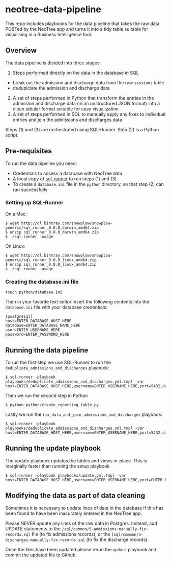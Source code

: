 # neotree-data-pipeline

This repo includes playbooks for the data pipeline that takes the raw data POSTed by the NeoTree app and turns it into a tidy table suitable for visualising in a Business Intelligence tool.

## Overview

The data pipeline is divided into three stages:

1. Steps performed directly on the data in the database in SQL
  - break out the admission and discharge data from the raw `sessions` table
  - deduplciate the admission and discharge data
2. A set of steps performed in Python that transform the entries in the admission and discharge data (in an unstructured JSON format) into a clean tabular format suitable for easy visualization
3. A set of steps performed in SQL to manually apply any fixes to individual entries and join the admissions and discharges data

Steps (1) and (3) are orchestrated using SQL-Runner. Step (2) is a Python script.

## Pre-requisites

To run the data pipeline you need:

* Credentials to access a database with NeoTree data
* A local copy of [sql-runner](https://github.com/snowplow/sql-runner) to run steps (1) and (3) 
* To create a `database.ini` file in the `python` directory, so that step (2) can run successfully

### Setting up SQL-Runner

On a Mac:

```
$ wget http://dl.bintray.com/snowplow/snowplow-generic/sql_runner_0.8.0_darwin_amd64.zip
$ unzip sql_runner_0.8.0_darwin_amd64.zip
$ ./sql-runner -usage
```

On Linux:

```
$ wget http://dl.bintray.com/snowplow/snowplow-generic/sql_runner_0.8.0_linux_amd64.zip
$ unzip sql_runner_0.8.0_linux_amd64.zip
$ ./sql-runner -usage
```

### Creating the database.ini file

```
touch python/database.ini
```

Then in your favorite text editor insert the following contents into the `database.ini` file with your database credentials:

```
[postgresql]
host=ENTER_DATABASE_HOST_HERE
database=ENTER_DATABASE_NAME_HERE
user=ENTER_USERNAME_HERE
password=ENTER_PASSWORD_HERE
```

## Running the data pipeline

To run the first step we use SQL-Runner to run the `dedupliate_admissions_and_discharges` playbook:

```
$ sql-runner -playbook playbooks/deduplicate_admissions_and_discharges.yml.tmpl -var host=ENTER_DATABASE_HOST_HERE,username=ENTER_USERNAME_HERE,port=5432,database=ENTER_DATABASE_NAME_HERE,password=ENTER_PASSWORD_HERE
```

Then we run the second step in Python

```
$ python python/create_reporting_table.py
```

Lastly we run the `fix_data_and_join_admissions_and_discharges` playbook:

```
$ sql-runner -playbook playbooks/deduplicate_admissions_and_discharges.yml.tmpl -var host=ENTER_DATABASE_HOST_HERE,username=ENTER_USERNAME_HERE,port=5432,database=ENTER_DATABASE_NAME_HERE,password=ENTER_PASSWORD_HERE
```

## Running the update playbook

The update playbook updates the tables and views in-place. This is marginally faster than running the setup playbook

```
$ sql-runner -playbook playbooks/update.yml.tmpl -var host=ENTER_DATABASE_HOST_HERE,username=ENTER_USERNAME_HERE,port=ENTER_PORT_HERE,database=ENTER_DATABASE_NAME_HERE,password=ENTER_PASSWORD_HERE
```

## Modifying the data as part of data cleaning

Sometimes it is necessary to update lines of data in the database if this has been found to have been inacurately entered in the NeoTree app.

Please NEVER update any lines of the raw data in Postgres. Instead, add UPDATE statements to the `/sql/common/5-admissions-manually-fix-records.sql` file (to fix admissions records), or the `[sql/common/5-discharges-manually-fix-records.sql` (to fix the discharge records).

Once the files have been updated please rerun the `update` playbook and commit the updated file to Github.